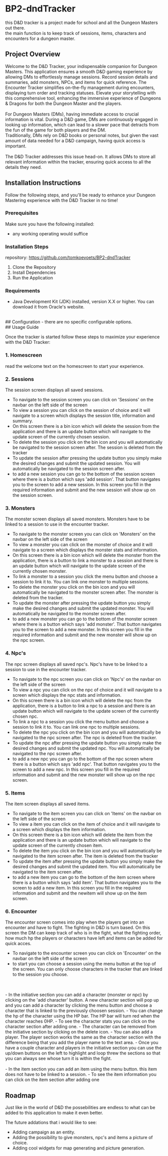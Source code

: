 # BP2-dndTracker
this D&amp;D tracker is a project made for school and all the Dungeon Masters out there.
<br/> 
the main function is to keep track of sessions, items, characters and encounters for a dungeon master. 
<br/>
## Project Overview

Welcome to the D&D Tracker, your indispensable companion for Dungeon Masters. This application ensures a smooth D&D gaming experience by allowing DMs to effortlessly manage sessions. Record session details and summaries, add monsters, NPCs, and items for quick reference. The Encounter Tracker simplifies on-the-fly management during encounters, displaying turn order and tracking statuses. Elevate your storytelling with this comprehensive tool, enhancing the immersive experience of Dungeons & Dragons for both the Dungeon Master and the players.
<br/>
<br/>
For Dungeon Masters (DMs), having immediate access to crucial information is vital. During a D&D game, DMs are continuously engaged in looking up information, which can lead to a slower pace that detracts from the fun of the game for both players and the DM. 
<br/>
Traditionally, DMs rely on D&D books or personal notes, but given the vast amount of data needed for a D&D campaign, having quick access is important.
<br/>
<br/>
The D&D Tracker addresses this issue head-on. It allows DMs to store all relevant information within the tracker, ensuring quick access to all the details they need.
<br/>
## Installation Instructions

Follow the following steps, and you'll be ready to enhance your Dungeon Mastering experience with the D&D Tracker in no time!
<br/>
### Prerequisites
Make sure you have the following installed:

-  any working operating would suffice 

### Installation Steps

repository: https://github.com/tomkoevoets/BP2-dndTracker
1. Clone the Repository
2. Install Dependencies
3. Run the Application

### Requirements
- Java Development Kit (JDK) installed, version X.X or higher. You can download it from Oracle's website.
<br/>
## Configuration
 - there are no specific configurable options.

<br/>
## Usage Guide

Once the tracker is started follow these steps to maximize your experience with the D&D Tracker:

### 1. Homescreen
read the welcome text on the homescreen to start your experience.

### 2. Sessions

The session screen displays all saved sessions. 

- To navigate to the session screen you can click on 'Sessions' on the navbar on the left side of the screen
- To view a session you can click on the session of choice and it will navigate to a screen which displays the session title, information and summary.
- On this screen there is a bin icon which will delete the session from the application and there is an update button which will navigate to the update screen of the currently chosen session.
- To delete the session you click on the bin icon and you will automatically be navigated to the session screen after. The session is deleted from the tracker
- To update the session after pressing the update button you simply make the desired changes and submit the updated session. You will automatically be navigated to the session screen after.
- to add a new session you can go to the bottom of the session screen where there is a button which says 'add session'. That button navigates you to the screen to add a new session. In this screen you fill in the required information and submit and the new session will show up on the session screen. 

### 3. Monsters

The monster screen displays all saved monsters. Monsters have to be linked to a session to use in the encounter tracker.

- To navigate to the monster screen you can click on 'Monsters' on the navbar on the left side of the screen
- To view a monster you can click on the monster of choice and it will navigate to a screen which displays the monster stats and information.
- On this screen there is a bin icon which will delete the monster from the application, there is a button to link a monster to a session and there is an update button which will navigate to the update screen of the currently chosen monster.
- To link a monster to a session you click the menu button and choose a session to link it to. You can link one monster to multiple sessions.
- To delete the monster you click on the bin icon and you will automatically be navigated to the monster screen after. The monster is deleted from the tracker.
- To update the monster after pressing the update button you simply make the desired changes and submit the updated monster. You will automatically be navigated to the monster screen after.
- to add a new monster you can go to the bottom of the monster screen where there is a button which says 'add monster'. That button navigates you to the screen to add a new monster. In this screen you fill in the required information and submit and the new monster will show up on the npc screen.

### 4. Npc's

The npc screen displays all saved npc's. Npc's have to be linked to a session to use in the encounter tracker.

- To navigate to the npc screen you can click on 'Npc's' on the navbar on the left side of the screen
- To view a npc you can click on the npc of choice and it will navigate to a screen which displays the npc stats and information.
- On this screen there is a bin icon which will delete the npc from the application, there is a button to link a npc to a session and there is an update button which will navigate to the update screen of the currently chosen npc.
- To link a npc to a session you click the menu button and choose a session to link it to. You can link one npc to multiple sessions.
- To delete the npc you click on the bin icon and you will automatically be navigated to the npc screen after. The npc is deleted from the tracker.
- To update the npc after pressing the update button you simply make the desired changes and submit the updated npc. You will automatically be navigated to the npc screen after.
- to add a new npc you can go to the bottom of the npc screen where there is a button which says 'add npc'. That button navigates you to the screen to add a new npc. In this screen you fill in the required information and submit and the new monster will show up on the npc screen.

### 5. Items

The item screen displays all saved items. 

- To navigate to the item screen you can click on 'Items' on the navbar on the left side of the screen
- To view a item you can click on the item of choice and it will navigate to a screen which displays the item information.
- On this screen there is a bin icon which will delete the item from the application and there is an update button which will navigate to the update screen of the currently chosen item.
- To delete the item you click on the bin icon and you will automatically be navigated to the item screen after. The item is deleted from the tracker
- To update the item after pressing the update button you simply make the desired changes and submit the updated item. You will automatically be navigated to the item screen after.
- to add a new item you can go to the bottom of the item screen where there is a button which says 'add item'. That button navigates you to the screen to add a new item. In this screen you fill in the required information and submit and the newitem will show up on the item screen.

### 6. Encounter

The encounter screen comes into play when the players get into an encounter and have to fight. The fighting in D&D is turn based. On this screen the DM can keep track of who is in the fight, what the fighting order, how much hp the players or characters have left and items can be added for quick acces.

- To navigate to the encounter screen you can click on 'Encounter' on the navbar on the left side of the screen
- to start you can choose a session using the menu button at the top of the screen. You can only choose characters in the tracker that are linked to the session you choose.
<br/>
<br/>
- In the initiative section you can add a character (monster or npc) by clicking on the 'add character' button. A new character section will pop up and you can add a character by clicking the menu button and choose a character that is linked to the previously choosen session.
- You can change the hp of the character using the HP bar. The HP bar will turn red when the character reaches 0HP.
- To see the character stats you can click on the character section after adding one.
- The character can be removed from the initiative section by clicking on the delete icon.
- You can also add a player. The player section works the same as the character section with the difference being that you add the player name to the text area.
- Once you have a couple character and players in the initiative section you can use the up/down buttons on the left to highlight and loop threw the sections so that you can always see whose turn it is within the fight.
<br/>
<br/>
- In the item section you can add an item using the menu button. this item does not have to be linked to a session.
- To see the item information you can click on the item section after adding one

## Roadmap

Just like in the world of D&D the possebilities are endless to what can be added to this application to make it even better.

The future addations that i would like to see:

- Adding campaign as an entity. 
- Adding the possibility to give monsters, npc's and items a picture of choice.
- Adding cool widgets for map generating and picture generation.